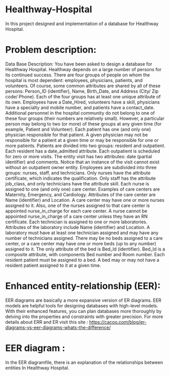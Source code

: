 # Healthway-Hospital
In this project designed and implementation of a database for Healthway Hospital.
# Problem description:
Data Base Description:  You have been asked to design a database for Healthway Hospital. Healthway depends on a large number of persons for its continued success. There are four groups of people on whom the hospital is most dependent: employees, physicians, patients, and volunteers. Of course, some common attributes are shared by all of these persons: Person_ID (identifier), Name, Birth_Date, and Address (City/ Zip code/ Phone). Each of the four groups has at least one unique attribute of its own. Employees have a Date_Hired, volunteers have a skill, physicians have a specialty and mobile number, and patients have a contact_date. Additional personnel in the hospital community do not belong to one of these four groups (their numbers are relatively small). However, a particular person may belong to two (or more) of these groups at any given time (for example, Patient and Volunteer). Each patient has one (and only one) physician responsible for that patient. A given physician may not be responsible for a patient at a given time or may be responsible for one or more patients. Patients are divided into two groups: resident and outpatient. Each resident has a date_admitted attribute. Each outpatient is scheduled for zero or more visits. The entity visit has two attributes: date (partial identifier) and comments. Notice that an instance of the visit cannot exist without an outpatient owner entity. Employees are subdivided into three groups: nurses, staff, and technicians. Only nurses have the attribute certificate, which indicates the qualification. Only staff has the attribute job_class, and only technicians have the attribute skill. Each nurse is assigned to one (and only one) care center. Examples of care centers are Maternity, Emergency, and Cardiology. Attributes of the care center are Name (identifier) and Location. A care center may have one or more nurses assigned to it. Also, one of the nurses assigned to that care center is appointed nurse_in_charge for each care center. A nurse cannot be appointed nurse_in_charge of a care center unless they have an RN certificate. Each technician is assigned to one or more laboratories. Attributes of the laboratory include Name (identifier) and Location. A laboratory must have at least one technician assigned and may have any number of technicians assigned. There may be no beds assigned to a care center,  or a care center may have one or more beds (up to any number) assigned to it. The only attribute of the bed is Bed_Id (identifier). Bed_Id is a composite attribute, with components Bed number and Room number. Each resident patient must be assigned to a bed. A bed may or may not have a resident patient assigned to it at a given time.
# Enhanced entity-relationship (EER):
EER diagrams are basically a more expansive version of ER diagrams. EER models are helpful tools for designing databases with high-level models. With their enhanced features, you can plan databases more thoroughly by delving into the properties and constraints with greater precision.
For more details about ERR and ER visit this site : https://cacoo.com/blog/er-diagrams-vs-eer-diagrams-whats-the-difference/
# EER diagram :
In the EER diagramfile, there is an explanation of  the relationships between entities In Healthway Hospital.
